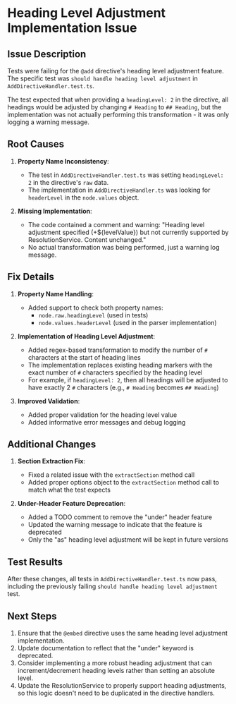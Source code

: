 # Heading Level Adjustment Implementation Issue

## Issue Description

Tests were failing for the `@add` directive's heading level adjustment feature. The specific test was `should handle heading level adjustment` in `AddDirectiveHandler.test.ts`. 

The test expected that when providing a `headingLevel: 2` in the directive, all headings would be adjusted by changing `# Heading` to `## Heading`, but the implementation was not actually performing this transformation - it was only logging a warning message.

## Root Causes

1. **Property Name Inconsistency**:
   - The test in `AddDirectiveHandler.test.ts` was setting `headingLevel: 2` in the directive's `raw` data.
   - The implementation in `AddDirectiveHandler.ts` was looking for `headerLevel` in the `node.values` object.

2. **Missing Implementation**:
   - The code contained a comment and warning: "Heading level adjustment specified (+${levelValue}) but not currently supported by ResolutionService. Content unchanged."
   - No actual transformation was being performed, just a warning log message.

## Fix Details

1. **Property Name Handling**:
   - Added support to check both property names:
     - `node.raw.headingLevel` (used in tests)
     - `node.values.headerLevel` (used in the parser implementation)

2. **Implementation of Heading Level Adjustment**:
   - Added regex-based transformation to modify the number of `#` characters at the start of heading lines
   - The implementation replaces existing heading markers with the exact number of `#` characters specified by the heading level
   - For example, if `headingLevel: 2`, then all headings will be adjusted to have exactly 2 `#` characters (e.g., `# Heading` becomes `## Heading`)

3. **Improved Validation**:
   - Added proper validation for the heading level value
   - Added informative error messages and debug logging

## Additional Changes

1. **Section Extraction Fix**:
   - Fixed a related issue with the `extractSection` method call
   - Added proper options object to the `extractSection` method call to match what the test expects

2. **Under-Header Feature Deprecation**:
   - Added a TODO comment to remove the "under" header feature
   - Updated the warning message to indicate that the feature is deprecated
   - Only the "as" heading level adjustment will be kept in future versions

## Test Results

After these changes, all tests in `AddDirectiveHandler.test.ts` now pass, including the previously failing `should handle heading level adjustment` test.

## Next Steps

1. Ensure that the `@embed` directive uses the same heading level adjustment implementation.
2. Update documentation to reflect that the "under" keyword is deprecated.
3. Consider implementing a more robust heading adjustment that can increment/decrement heading levels rather than setting an absolute level.
4. Update the ResolutionService to properly support heading adjustments, so this logic doesn't need to be duplicated in the directive handlers.
